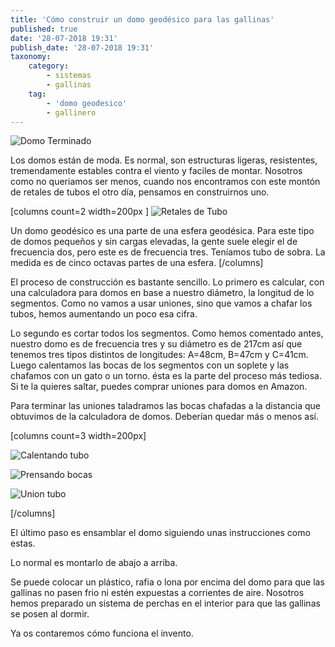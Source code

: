 ```yaml
---
title: 'Cómo construir un domo geodésico para las gallinas'
published: true
date: '28-07-2018 19:31'
publish_date: '28-07-2018 19:31'
taxonomy:
    category:
        - sistemas
        - gallinas
    tag:
        - 'domo geodesico'
        - gallinero
---
```


![Domo Terminado](/images/domo/domo_terminado.jpg)

Los domos están de moda. Es normal, son estructuras ligeras, resistentes, tremendamente estables contra el viento y faciles de montar. Nosotros como no queriamos ser menos, cuando nos encontramos con este montón de retales de tubos el otro día, pensamos en construirnos uno.


[columns count=2 width=200px ]
![Retales de Tubo](/images/domo/retales_de_tubo.jpg)


Un domo geodésico es una parte de una esfera geodésica. Para este tipo de domos pequeños y sin cargas elevadas, la gente suele elegir el de frecuencia dos, pero este es de frecuencia tres. Teníamos tubo de sobra. La medida es de cinco octavas partes de una esfera.
[/columns]    

El proceso de construcción es bastante sencillo. Lo primero es calcular, con una calculadora para domos en base a nuestro diámetro, la longitud de lo segmentos. Como no vamos a usar uniones, sino que vamos a chafar los tubos, hemos aumentando un poco esa cifra.

Lo segundo es cortar todos los segmentos. Como hemos comentado antes, nuestro domo es de frecuencia tres y su diámetro es de 217cm así que tenemos tres tipos distintos de longitudes: A=48cm, B=47cm y C=41cm. 
Luego calentamos las bocas de los segmentos con un soplete y las chafamos con un gato o un torno. ésta es la parte del proceso más tediosa. Si te la quieres saltar, puedes comprar uniones para domos en Amazon.

Para terminar las uniones taladramos las bocas chafadas a la distancia que obtuvimos de la calculadora de domos. Deberían quedar más o menos así.

[columns count=3 width=200px]

![Calentando tubo](/images/domo/calentando_tubo.jpg)


![Prensando bocas](/images/domo/prensando_bocas_tubo.JPG)


![Union tubo](/images/domo/union_tubo.jpg)


[/columns]



El último paso es ensamblar el domo siguiendo unas instrucciones como estas.

Lo normal es montarlo de abajo a arriba.


Se puede colocar un plástico, rafia o lona por encima del domo para que las gallinas no pasen frio ni estén expuestas a corrientes de aire. Nosotros hemos preparado un sistema de perchas en el interior para que las gallinas se posen al dormir.

Ya os contaremos cómo funciona el invento.
